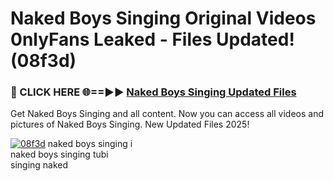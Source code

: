 # Naked Boys Singing Original Videos 0nlyFans Leaked - Files Updated! (08f3d)

<h3>🔴 CLICK HERE 🌐==►► <a href="https://tinyurl.com/up5wt9bj" rel="nofollow">Naked Boys Singing Updated Files</a></h3>

Get Naked Boys Singing and all content. Now you can access all videos and pictures of Naked Boys Singing. New Updated Files 2025!

[![08f3d](https://i.imgur.com/ABiUzMV.gif)](https://tinyurl.com/up5wt9bj)
naked boys singing i<br>
naked boys singing tubi<br>
singing naked